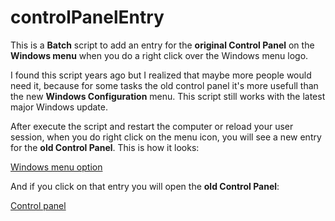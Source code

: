 # controlPanelEntry
This is a **Batch** script to add an entry for the **original Control Panel** on the **Windows menu** when you do a right click over the Windows menu logo.

I found this script years ago but I realized that maybe more people would need it, because for some tasks the old control panel it's more usefull than the new **Windows Configuration** menu. This script still works with the latest major Windows update.

After execute the script and restart the computer or reload your user session, when you do right click on the menu icon, you will see a new entry for the **old Control Panel**. This is how it looks:

[Windows menu option](https://drive.google.com/file/d/1PJYPa5qlVSvJTC7Dlp7Yl8sJSoDrnc_P/view?usp=sharing)

And if you click on that entry you will open the **old Control Panel**:

[Control panel](https://drive.google.com/file/d/1H4FzyabkAxfe4amEpiJQF5QxmQjV__nI/view?usp=sharing)
